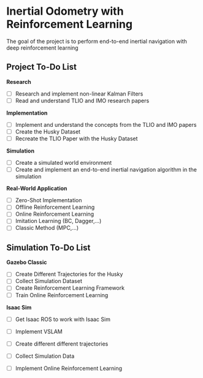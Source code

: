 # Inertial Odometry with Reinforcement Learning

The goal of the project is to perform end-to-end inertial navigation with deep reinforcement learning

## Project To-Do List

**Research**
- [ ] Research and implement non-linear Kalman Filters
- [ ] Read and understand TLIO and IMO research papers 

**Implementation**
- [ ] Implement and understand the concepts from the TLIO and IMO papers
- [ ] Create the Husky Dataset
- [ ] Recreate the TLIO Paper with the Husky Dataset

**Simulation**
- [ ] Create a simulated world environment
- [ ] Create and implement an end-to-end inertial navigation algorithm in the simulation

**Real-World Application**
- [ ] Zero-Shot Implementation
- [ ] Offline Reinforcement Learning
- [ ] Online Reinforcement Learning
- [ ] Imitation Learning (BC, Dagger,...)
- [ ] Classic Method (MPC,...)

## Simulation To-Do List

**Gazebo Classic**
- [ ] Create Different Trajectories for the Husky
- [ ] Collect Simulation Dataset
- [ ] Create Reinforcement Learning Framework
- [ ] Train Online Reinforcement Learning

**Isaac Sim**
- [ ] Get Isaac ROS to work with Isaac Sim
- [ ] Implement VSLAM
- [ ] Create different different trajectories
- [ ] Collect Simulation Data
- [ ] Implement Online Reinforcement Learning






